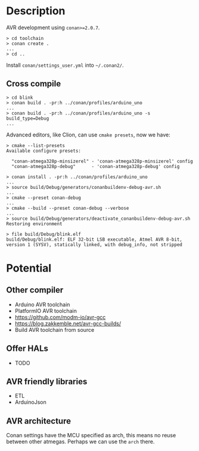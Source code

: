 Description
===========
AVR development using `conan>=2.0.7`.

~~~~
> cd toolchain
> conan create .
...
> cd ..
~~~~

Install `conan/settings_user.yml` into `~/.conan2/`.

Cross compile
-------------
~~~~
> cd blink
> conan build . -pr:h ../conan/profiles/arduino_uno
...
> conan build . -pr:h ../conan/profiles/arduino_uno -s build_type=Debug
...
~~~~

Advanced editors, like Clion, can use `cmake presets`, now we have:
~~~~
> cmake --list-presets
Available configure presets:

  "conan-atmega328p-minsizerel" - 'conan-atmega328p-minsizerel' config
  "conan-atmega328p-debug"      - 'conan-atmega328p-debug' config
~~~~

~~~~
> conan install . -pr:h ../conan/profiles/arduino_uno
...
> source build/Debug/generators/conanbuildenv-debug-avr.sh
...
> cmake --preset conan-debug
...
> cmake --build --preset conan-debug --verbose
...
> source build/Debug/generators/deactivate_conanbuildenv-debug-avr.sh
Restoring environment
~~~~

~~~~
> file build/Debug/blink.elf
build/Debug/blink.elf: ELF 32-bit LSB executable, Atmel AVR 8-bit, version 1 (SYSV), statically linked, with debug_info, not stripped
~~~~

Potential
=========

Other compiler
--------------
* Arduino AVR toolchain
* PlatformIO AVR toolchain
* https://github.com/modm-io/avr-gcc
* https://blog.zakkemble.net/avr-gcc-builds/
* Build AVR toolchain from source

Offer HALs
----------
* TODO

AVR friendly libraries
----------------------
* ETL
* ArduinoJson

AVR architecture
----------------
Conan settings have the MCU specified as arch, this means no reuse between other atmegas.
Perhaps we can use the `arch` there.


